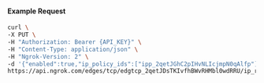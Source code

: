 <!-- Code generated for API Clients. DO NOT EDIT. -->

#### Example Request

```bash
curl \
-X PUT \
-H "Authorization: Bearer {API_KEY}" \
-H "Content-Type: application/json" \
-H "Ngrok-Version: 2" \
-d '{"enabled":true,"ip_policy_ids":["ipp_2qetJGhC2pIHvNLIcjmpN0qAlfp"]}' \
https://api.ngrok.com/edges/tcp/edgtcp_2qetJDsTKIvfhBWvRHMbl0wdRRU/ip_restriction
```
